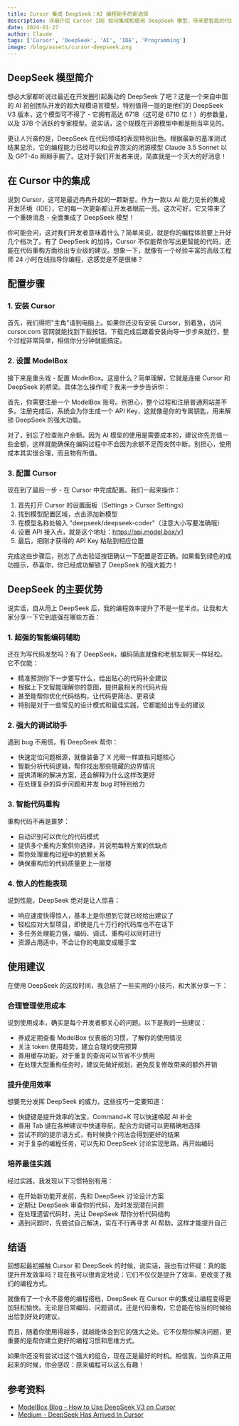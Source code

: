 ```yaml
---
title: Cursor 集成 DeepSeek：AI 编程助手的新选择
description: 详细介绍 Cursor IDE 如何集成和使用 DeepSeek 模型，带来更智能的代码生成、调试和重构体验。
date: 2024-01-27
author: Claude
tags: ['Cursor', 'DeepSeek', 'AI', 'IDE', 'Programming']
image: /blog/assets/cursor-deepseek.png
---
```



## DeepSeek 模型简介

想必大家都听说过最近在开发圈引起轰动的 DeepSeek 了吧？这是一个来自中国的 AI 初创团队开发的超大规模语言模型。特别值得一提的是他们的 DeepSeek V3 版本，这个模型可不得了 - 它拥有高达 671B（这可是 6710 亿！）的参数量，以及 37B 个活跃的专家模型。说实话，这个规模在开源模型中都是相当罕见的。

更让人兴奋的是，DeepSeek 在代码领域的表现特别出色。根据最新的基准测试结果显示，它的编程能力已经可以和业界顶尖的闭源模型 Claude 3.5 Sonnet 以及 GPT-4o 掰掰手腕了。这对于我们开发者来说，简直就是一个天大的好消息！

## 在 Cursor 中的集成

说到 Cursor，这可是最近冉冉升起的一颗新星。作为一款以 AI 能力见长的集成开发环境（IDE），它的每一次更新都让开发者眼前一亮。这次可好，它又带来了一个重磅消息 - 全面集成了 DeepSeek 模型！

你可能会问，这对我们开发者意味着什么？简单来说，就是你的编程体验要上升好几个档次了。有了 DeepSeek 的加持，Cursor 不仅能帮你写出更智能的代码，还能在代码重构方面给出专业级的建议。想象一下，就像有一个经验丰富的高级工程师 24 小时在线指导你编程，这感觉是不是很棒？

## 配置步骤

### 1. 安装 Cursor
首先，我们得把"主角"请到电脑上。如果你还没有安装 Cursor，别着急，访问 cursor.com 官网就能找到下载按钮。下载完成后跟着安装向导一步步来就行，整个过程非常简单，相信你分分钟就能搞定。

### 2. 设置 ModelBox
接下来是重头戏 - 配置 ModelBox。这是什么？简单理解，它就是连接 Cursor 和 DeepSeek 的桥梁。具体怎么操作呢？我来一步步告诉你：

首先，你需要注册一个 ModelBox 账号。别担心，整个过程和注册普通网站差不多。注册完成后，系统会为你生成一个 API Key，这就像是你的专属钥匙，用来解锁 DeepSeek 的强大功能。

对了，别忘了检查账户余额。因为 AI 模型的使用是需要成本的，建议你先充值一些金额，这样就能确保在编码过程中不会因为余额不足而突然中断。别担心，使用成本其实很合理，而且物有所值。

### 3. 配置 Cursor
现在到了最后一步 - 在 Cursor 中完成配置。我们一起来操作：

1. 首先打开 Cursor 的设置面板（Settings > Cursor Settings）
2. 找到模型配置区域，点击添加新模型
3. 在模型名称处输入 "deepseek/deepseek-coder"（注意大小写要准确哦）
4. 设置 API 接入点，就是这个地址：https://api.model.box/v1
5. 最后，把刚才获得的 API Key 粘贴到相应位置

完成这些步骤后，别忘了点击验证按钮确认一下配置是否正确。如果看到绿色的成功提示，恭喜你，你已经成功解锁了 DeepSeek 的强大能力！

## DeepSeek 的主要优势

说实话，自从用上 DeepSeek 后，我的编程效率提升了不是一星半点。让我和大家分享一下它到底强在哪些方面：

### 1. 超强的智能编码辅助
还在为写代码发愁吗？有了 DeepSeek，编码简直就像和老朋友聊天一样轻松。它不仅能：
- 精准预测你下一步要写什么，给出贴心的代码补全建议
- 根据上下文智能理解你的意图，提供最相关的代码片段
- 甚至能帮你优化代码结构，让代码更简洁、更易读
- 特别是对于一些常见的设计模式和最佳实践，它都能给出专业的建议

### 2. 强大的调试助手
遇到 bug 不用慌，有 DeepSeek 帮你：
- 快速定位问题根源，就像装备了 X 光眼一样直指问题核心
- 智能分析代码逻辑，帮你找出那些隐藏的边界情况
- 提供清晰的解决方案，还会解释为什么这样改更好
- 在处理复杂的异步问题和并发 bug 时特别给力

### 3. 智能代码重构
重构代码不再是噩梦：
- 自动识别可以优化的代码模式
- 提供多个重构方案供你选择，并说明每种方案的优缺点
- 帮你处理重构过程中的依赖关系
- 确保重构后的代码质量更上一层楼

### 4. 惊人的性能表现
说到性能，DeepSeek 绝对是让人惊喜：
- 响应速度快得惊人，基本上是你想到它就已经给出建议了
- 轻松应对大型项目，即使是几十万行的代码库也不在话下
- 多任务处理能力强，编码、调试、重构可以同时进行
- 资源占用适中，不会让你的电脑变成暖手宝

## 使用建议

在使用 DeepSeek 的这段时间，我总结了一些实用的小技巧，和大家分享一下：

### 合理管理使用成本
说到使用成本，确实是每个开发者都关心的问题。以下是我的一些建议：
- 养成定期查看 ModelBox 仪表板的习惯，了解你的使用情况
- 关注 token 使用趋势，建立合理的使用预算
- 善用缓存功能，对于重复的查询可以节省不少费用
- 在处理大型重构任务时，建议先做好规划，避免反复修改带来的额外开销

### 提升使用效率
想要充分发挥 DeepSeek 的威力，这些技巧一定要知道：
- 快捷键是提升效率的法宝，Command+K 可以快速唤起 AI 补全
- 善用 Tab 键在各种建议中快速导航，配合方向键可以更精确地选择
- 尝试不同的提示语方式，有时候换个问法会得到更好的结果
- 对于复杂的编程任务，可以先和 DeepSeek 讨论实现思路，再开始编码

### 培养最佳实践
经过实践，我发现以下习惯特别有用：
- 在开始新功能开发前，先和 DeepSeek 讨论设计方案
- 定期让 DeepSeek 审查你的代码，及时发现潜在问题
- 在处理遗留代码时，先让 DeepSeek 帮你分析代码结构
- 遇到问题时，先尝试自己解决，实在不行再寻求 AI 帮助，这样才能提升自己

## 结语

回想起最初接触 Cursor 和 DeepSeek 的时候，说实话，我也有过怀疑：真的能提升开发效率吗？现在我可以很肯定地说：它们不仅仅是提升了效率，更改变了我们的编程方式。

就像有了一个永不疲倦的编程搭档，DeepSeek 在 Cursor 中的集成让编程变得更加轻松愉快。无论是日常编码、问题调试，还是代码重构，它总能在恰当的时候给出恰到好处的建议。

而且，随着你使用得越多，就越能体会到它的强大之处。它不仅帮你解决问题，更重要的是帮你建立更好的编程习惯和思维方式。

如果你还没有尝试过这个强大的组合，现在正是最好的时机。相信我，当你真正用起来的时候，你会感叹：原来编程可以这么有趣！

## 参考资料

- [ModelBox Blog - How to Use DeepSeek V3 on Cursor](https://www.model.box/blog/how-to-use-deepseek-v3-on-cursor)
- [Medium - DeepSeek Has Arrived In Cursor](https://medium.com/gitconnected/deepseek-has-arrived-in-cursor-but-is-it-better-than-claude-d16f81fa3a14) 
